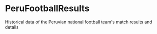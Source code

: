 # PeruFootballResults
Historical data of the Peruvian national football team's match results and details
